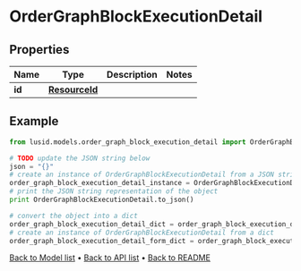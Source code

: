 # OrderGraphBlockExecutionDetail


## Properties
Name | Type | Description | Notes
------------ | ------------- | ------------- | -------------
**id** | [**ResourceId**](ResourceId.md) |  | 

## Example

```python
from lusid.models.order_graph_block_execution_detail import OrderGraphBlockExecutionDetail

# TODO update the JSON string below
json = "{}"
# create an instance of OrderGraphBlockExecutionDetail from a JSON string
order_graph_block_execution_detail_instance = OrderGraphBlockExecutionDetail.from_json(json)
# print the JSON string representation of the object
print OrderGraphBlockExecutionDetail.to_json()

# convert the object into a dict
order_graph_block_execution_detail_dict = order_graph_block_execution_detail_instance.to_dict()
# create an instance of OrderGraphBlockExecutionDetail from a dict
order_graph_block_execution_detail_form_dict = order_graph_block_execution_detail.from_dict(order_graph_block_execution_detail_dict)
```
[Back to Model list](../README.md#documentation-for-models) &#8226; [Back to API list](../README.md#documentation-for-api-endpoints) &#8226; [Back to README](../README.md)


